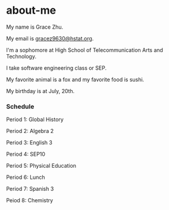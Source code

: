 # about-me

My name is Grace Zhu.

My email is gracez9630@hstat.org.

I'm a sophomore at High School of Telecommunication Arts and Technology.

I take software engineering class or SEP.

My favorite animal is a fox and my favorite food is sushi.

My birthday is at July, 20th.

### Schedule

Period 1: Global History

Period 2: Algebra 2

Period 3: English 3

Period 4: SEP10

Period 5: Physical Education

Period 6: Lunch

Period 7: Spanish 3

Peiod 8: Chemistry
